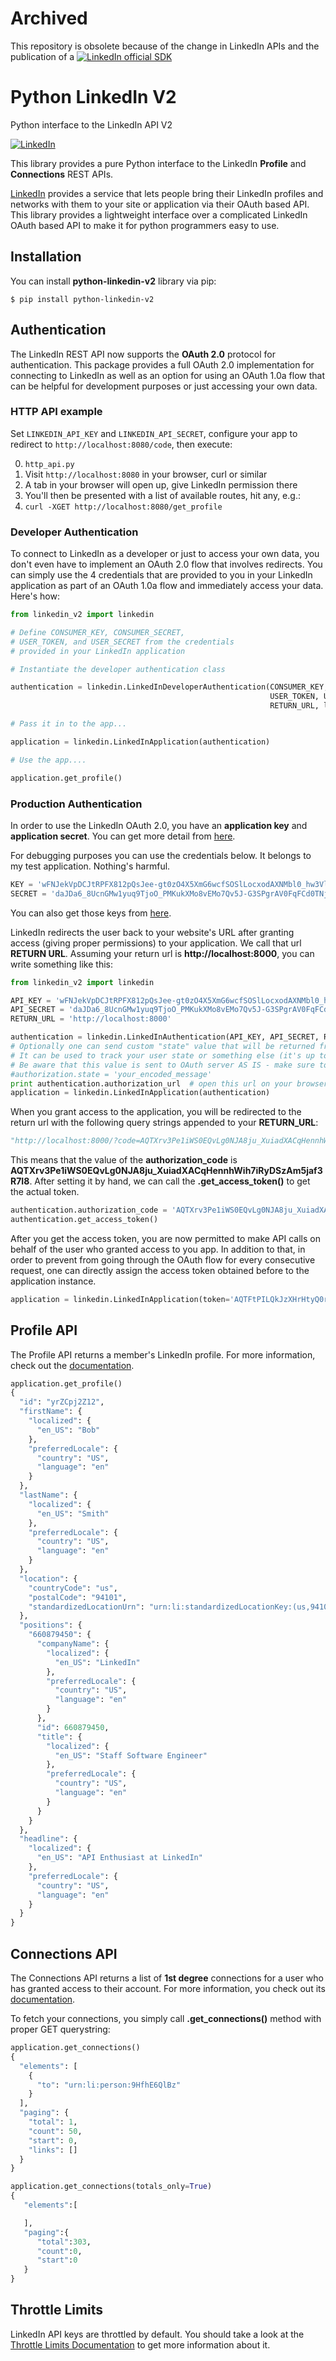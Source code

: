 # Archived
 
This repository is obsolete because of the change in LinkedIn APIs and the publication of a [![LinkedIn official SDK](https://github.com/linkedin-developers/linkedin-api-python-client)](https://github.com/linkedin-developers/linkedin-api-python-client)

# Python LinkedIn V2

Python interface to the LinkedIn API V2

[![LinkedIn](https://encrypted-tbn0.gstatic.com/images?q=tbn:ANd9GcRqi-foxSAvvgys60fsWa8k5ZXPtG5smzSXF5oBo3g9c1uxPEUOaw)](http://developer.linkedin.com)

This library provides a pure Python interface to the LinkedIn **Profile** and **Connections** REST APIs.

[LinkedIn](http://developer.linkedin.com) provides a service that lets people bring their LinkedIn profiles and networks with them to your site or application via their OAuth based API. This library provides a lightweight interface over a complicated LinkedIn OAuth based API to make it for python programmers easy to use.

## Installation

You can install **python-linkedin-v2** library via pip:

    $ pip install python-linkedin-v2

## Authentication

The LinkedIn REST API now supports the **OAuth 2.0** protocol for authentication. This package provides a full OAuth 2.0 implementation for connecting to LinkedIn as well as an option for using an OAuth 1.0a flow that can be helpful for development purposes or just accessing your own data.

### HTTP API example

Set `LINKEDIN_API_KEY` and `LINKEDIN_API_SECRET`, configure your app to redirect to `http://localhost:8080/code`, then execute:

  0. `http_api.py`
  1. Visit `http://localhost:8080` in your browser, curl or similar
  2. A tab in your browser will open up, give LinkedIn permission there
  3. You'll then be presented with a list of available routes, hit any, e.g.:
  4. `curl -XGET http://localhost:8080/get_profile`

### Developer Authentication

To connect to LinkedIn as a developer or just to access your own data, you don't even have to implement an OAuth 2.0 flow that involves redirects. You can simply use the 4 credentials that are provided to you in your LinkedIn application as part of an OAuth 1.0a flow and immediately access your data. Here's how:

```python
from linkedin_v2 import linkedin

# Define CONSUMER_KEY, CONSUMER_SECRET,  
# USER_TOKEN, and USER_SECRET from the credentials 
# provided in your LinkedIn application

# Instantiate the developer authentication class

authentication = linkedin.LinkedInDeveloperAuthentication(CONSUMER_KEY, CONSUMER_SECRET, 
                                                          USER_TOKEN, USER_SECRET, 
                                                          RETURN_URL, linkedin.PERMISSIONS.enums.values())

# Pass it in to the app...

application = linkedin.LinkedInApplication(authentication)

# Use the app....

application.get_profile()
```


### Production Authentication
In order to use the LinkedIn OAuth 2.0, you have an **application key** and **application secret**. You can get more detail from [here](http://developers.linkedin.com/documents/authentication).

For debugging purposes you can use the credentials below. It belongs to my test application. Nothing's harmful.

```python
KEY = 'wFNJekVpDCJtRPFX812pQsJee-gt0zO4X5XmG6wcfSOSlLocxodAXNMbl0_hw3Vl'
SECRET = 'daJDa6_8UcnGMw1yuq9TjoO_PMKukXMo8vEMo7Qv5J-G3SPgrAV0FqFCd0TNjQyG'
```
You can also get those keys from [here](http://developer.linkedin.com/rest).

LinkedIn redirects the user back to your website's URL after granting access (giving proper permissions) to your application. We call that url **RETURN URL**. Assuming your return url is **http://localhost:8000**, you can write something like this:

```python
from linkedin_v2 import linkedin

API_KEY = 'wFNJekVpDCJtRPFX812pQsJee-gt0zO4X5XmG6wcfSOSlLocxodAXNMbl0_hw3Vl'
API_SECRET = 'daJDa6_8UcnGMw1yuq9TjoO_PMKukXMo8vEMo7Qv5J-G3SPgrAV0FqFCd0TNjQyG'
RETURN_URL = 'http://localhost:8000'

authentication = linkedin.LinkedInAuthentication(API_KEY, API_SECRET, RETURN_URL, linkedin.PERMISSIONS.enums.values())
# Optionally one can send custom "state" value that will be returned from OAuth server
# It can be used to track your user state or something else (it's up to you)
# Be aware that this value is sent to OAuth server AS IS - make sure to encode or hash it
#authorization.state = 'your_encoded_message'
print authentication.authorization_url  # open this url on your browser
application = linkedin.LinkedInApplication(authentication)
```
When you grant access to the application, you will be redirected to the return url with the following query strings appended to your **RETURN_URL**:

```python
"http://localhost:8000/?code=AQTXrv3Pe1iWS0EQvLg0NJA8ju_XuiadXACqHennhWih7iRyDSzAm5jaf3R7I8&state=ea34a04b91c72863c82878d2b8f1836c"
```

This means that the value of the **authorization_code** is **AQTXrv3Pe1iWS0EQvLg0NJA8ju_XuiadXACqHennhWih7iRyDSzAm5jaf3R7I8**. After setting it by hand, we can call the **.get_access_token()** to get the actual token.

```python
authentication.authorization_code = 'AQTXrv3Pe1iWS0EQvLg0NJA8ju_XuiadXACqHennhWih7iRyDSzAm5jaf3R7I8'
authentication.get_access_token()
```

After you get the access token, you are now permitted to make API calls on behalf of the user who granted access to you app. In addition to that, in order to prevent from going through the OAuth flow for every consecutive request,
one can directly assign the access token obtained before to the application instance.

```python
application = linkedin.LinkedInApplication(token='AQTFtPILQkJzXHrHtyQ0rjLe3W0I')
```

## Profile API
The Profile API returns a member's LinkedIn profile. For more information, check out the [documentation](http://developers.linkedin.com/documents/profile-api).

```python
application.get_profile()
{
  "id": "yrZCpj2Z12",
  "firstName": {
    "localized": {
      "en_US": "Bob"
    },
    "preferredLocale": {
      "country": "US",
      "language": "en"
    }
  },
  "lastName": {
    "localized": {
      "en_US": "Smith"
    },
    "preferredLocale": {
      "country": "US",
      "language": "en"
    }
  },
  "location": {
    "countryCode": "us",
    "postalCode": "94101",
    "standardizedLocationUrn": "urn:li:standardizedLocationKey:(us,94101)"
  },
  "positions": {
    "660879450": {
      "companyName": {
        "localized": {
          "en_US": "LinkedIn"
        },
        "preferredLocale": {
          "country": "US",
          "language": "en"
        }
      },
      "id": 660879450,
      "title": {
        "localized": {
          "en_US": "Staff Software Engineer"
        },
        "preferredLocale": {
          "country": "US",
          "language": "en"
        }
      }
    }
  },
  "headline": {
    "localized": {
      "en_US": "API Enthusiast at LinkedIn"
    },
    "preferredLocale": {
      "country": "US",
      "language": "en"
    }
  }
}
```

## Connections API
The Connections API returns a list of **1st degree** connections for a user who has granted access to their account. For more information, you check out its [documentation](http://developers.linkedin.com/documents/connections-api).

To fetch your connections, you simply call **.get_connections()** method with proper GET querystring:

```python
application.get_connections()
{
  "elements": [
    {
      "to": "urn:li:person:9HfhE6QlBz"
    }
  ],
  "paging": {
    "total": 1,
    "count": 50,
    "start": 0,
    "links": []
  }
}

application.get_connections(totals_only=True)
{
   "elements":[

   ],
   "paging":{
      "total":303,
      "count":0,
      "start":0
   }
}
```

## Throttle Limits

LinkedIn API keys are throttled by default. You should take a look at the [Throttle Limits Documentation](http://developer.linkedin.com/documents/throttle-limits) to get more information about it.

